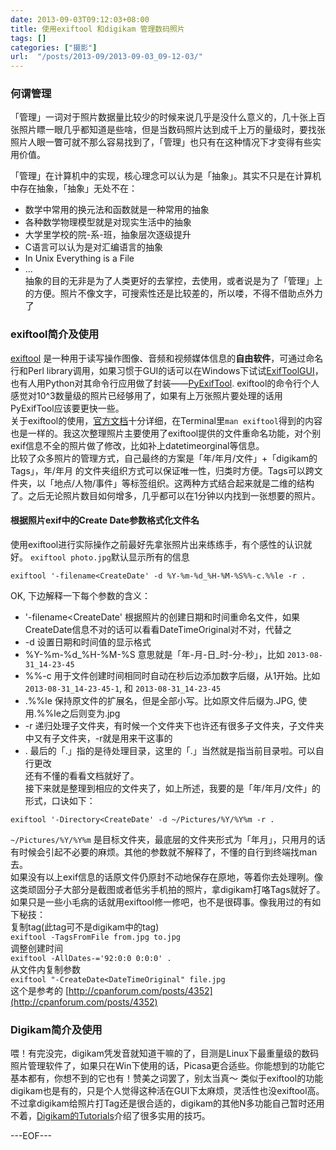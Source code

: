 ```yaml
---
date: 2013-09-03T09:12:03+08:00
title: 使用exiftool 和digikam 管理数码照片
tags: []
categories: ["摄影"]
url:  "/posts/2013-09/2013-09-03_09-12-03/"
---
```


### 何谓管理  
「管理」一词对于照片数据量比较少的时候来说几乎是没什么意义的，几十张上百张照片瞟一眼几乎都知道是些啥，但是当数码照片达到成千上万的量级时，要找张照片人眼一瞥可就不那么容易找到了，「管理」也只有在这种情况下才变得有些实用价值。  

「管理」在计算机中的实现，核心理念可以认为是「抽象」。其实不只是在计算机中存在抽象，「抽象」无处不在：       

* 数学中常用的换元法和函数就是一种常用的抽象  
* 各种数学物理模型就是对现实生活中的抽象  
* 大学里学校的院-系-班，抽象层次逐级提升  
* C语言可以认为是对汇编语言的抽象  
* In Unix Everything is a File   
* ...   
抽象的目的无非是为了人类更好的去掌控，去使用，或者说是为了「管理」上的方便。照片不像文字，可搜索性还是比较差的，所以喽，不得不借助点外力了  

### exiftool简介及使用  
[exiftool](http://www.sno.phy.queensu.ca/~phil/exiftool/) 是一种用于读写操作图像、音频和视频媒体信息的**自由软件**，可通过命名行和Perl library调用，如果习惯于GUI的话可以在Windows下试试[ExifToolGUI](http://u88.n24.queensu.ca/~bogdan/)， 也有人用Python对其命令行应用做了封装——[PyExifTool](http://smarnach.github.io/pyexiftool/). exiftool的命令行个人感觉对10^3数量级的照片已经够用了，如果有上万张照片要处理的话用PyExifTool应该要更快一些。  
关于exiftool的使用，[官方文档](http://owl.phy.queensu.ca/~phil/exiftool/exiftool_pod.html)十分详细，在Terminal里`man exiftool`得到的内容也是一样的。我这次整理照片主要使用了exiftool提供的文件重命名功能，对个别exif信息不全的照片做了修改，比如补上datetimeorginal等信息。  
比较了众多照片的管理方式，自己最终的方案是「年/年月/文件」+「digikam的Tags」，年/年月 的文件夹组织方式可以保证唯一性，归类时方便。Tags可以跨文件夹，以「地点/人物/事件」等标签组织。这两种方式结合起来就是二维的结构了。之后无论照片数目如何增多，几乎都可以在1分钟以内找到一张想要的照片。  

#### 根据照片exif中的Create Date参数格式化文件名   
使用exiftool进行实际操作之前最好先拿张照片出来练练手，有个感性的认识就好。  `exiftool photo.jpg`默认显示所有的信息  
```  
exiftool '-filename<CreateDate' -d %Y-%m-%d_%H-%M-%S%%-c.%%le -r .  
```
OK, 下边解释一下每个参数的含义：  

* '-filename<CreateDate' 根据照片的创建日期和时间重命名文件，如果CreateDate信息不对的话可以看看DateTimeOriginal对不对，代替之  
* -d 设置日期和时间值的显示格式  
* %Y-%m-%d_%H-%M-%S 意思就是「年-月-日_时-分-秒」，比如 `2013-08-31_14-23-45`  
* %%-c 用于文件创建时间相同时自动在秒后边添加数字后缀，从1开始。比如`2013-08-31_14-23-45-1`, 和 `2013-08-31_14-23-45`    
* .%%le 保持原文件的扩展名，但是全部小写。比如原文件后缀为.JPG, 使用.%%le之后则变为.jpg  
* -r 递归处理子文件夹，有时候一个文件夹下也许还有很多子文件夹，子文件夹中又有子文件夹，-r就是用来干这事的  
* . 最后的「.」指的是待处理目录，这里的「.」当然就是指当前目录啦。可以自行更改  
还有不懂的看看文档就好了。  
接下来就是整理到相应的文件夹了，如上所述，我要的是「年/年月/文件」的形式，口诀如下：  
```
exiftool '-Directory<CreateDate' -d ~/Pictures/%Y/%Y%m -r . 
```
`~/Pictures/%Y/%Y%m` 是目标文件夹，最底层的文件夹形式为「年月」，只用月的话有时候会引起不必要的麻烦。其他的参数就不解释了，不懂的自行到终端找man去。  
如果没有以上exif信息的话原文件仍原封不动地保存在原地，等着你去处理咧。像这类顽固分子大部分是截图或者低劣手机拍的照片，拿digikam打咯Tags就好了。如果只是一些小毛病的话就用exiftool修一修吧，也不是很碍事。像我用过的有如下秘技：  
复制tag(此tag可不是digikam中的tag)  
`exiftool -TagsFromFile from.jpg to.jpg`  
调整创建时间  
`exiftool -AllDates-='92:0:0 0:0:0' .`  
从文件内复制参数  
`exiftool "-CreateDate<DateTimeOriginal" file.jpg`  
这个是参考的 [http://cpanforum.com/posts/4352](http://cpanforum.com/posts/4352)  

### Digikam简介及使用   
喂！有完没完，digikam凭发音就知道干嘛的了，目测是Linux下最重量级的数码照片管理软件了，如果只在Win下使用的话，Picasa更合适些。你能想到的功能它基本都有，你想不到的它也有！赞美之词罢了，别太当真～ 类似于exiftool的功能digikam也是有的，只是个人觉得这种活在GUI下太麻烦，灵活性也没exiftool高。不过拿digikam给照片打Tag还是很合适的，digikam的其他N多功能自己暂时还用不着，[Digikam的Tutorials](http://userbase.kde.org/Digikam/Tutorials)介绍了很多实用的技巧。  

---EOF---